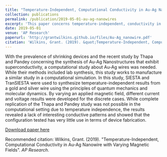 ```yaml
---
title: "Temperature-Independent, Computational Conductivity in Au-Ag Nanowire with Varying Magnetic Fields"
collection: publications
permalink: /publication/2019-05-01-au-ag-nanowires
excerpt: 'This paper concerns temperature-independent, conductivity in Au-Ag nanowires with magnetic fields.'
date: 2019-05-01
venue: 'AP Research'
paperurl: 'http://grantwilkins.github.io/files/Au-Ag_nanowire.pdf'
citation: 'Wilkins, Grant. (2019). &quot;Temperature-Independent, Computational Conductivity in Au-Ag Nanowire with Varying Magnetic Fields&quot;. <i>AP Research</i>.'
---
```

With the prevalence of shrinking devices and the recent study by Thapa and Pandey concerning the synthesis of Au-Ag Nanostructures that exhibit superconductivity, a computational study about Au-Ag wires was needed. While their methods included lab synthesis, this study works to manufacture a similar study in a computational simulation. In this study, SIESTA and TranSIESTA were used to synthesize temperature-independent results from a gold and silver wire using the principles of quantum mechanics and molecular dynamics. By varying an applied magnetic field, different current and voltage results were developed for the discrete cases. While complete replication of the Thapa and Pandey study was not possible in the computational setting due to temperature independence, the results revealed a lack of interesting conductive patterns and showed that the configuration tested has very little use in terms of device fabrication.

[Download paper here](http://grantwilkins.github.io/files/Au-Ag_nanowire.pdf)

Recommended citation: Wilkins, Grant. (2019). "Temperature-Independent, Computational Conductivity in Au-Ag Nanowire with Varying Magnetic Fields". <i>AP Research</i>.
